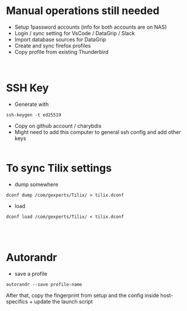 # Manual operations still needed
- Setup 1password accounts (info for both accounts are on NAS)
- Login / sync setting for VsCode / DataGrip / Slack
- Import database sources for DataGrip
- Create and sync firefox profiles
- Copy profile from existing Thunderbird  
  <br />
  <br />

# SSH Key
- Generate with 
```
ssh-keygen -t ed25519
```
- Copy on github account / charybdis
- Might need to add this computer to general ssh config and add other keys
  <br />
  <br />

# To sync Tilix settings

- dump somewhere  
```
dconf dump /com/gexperts/Tilix/ > tilix.dconf
```  
- load  
```
dconf load /com/gexperts/Tilix/ < tilix.dconf
```
  <br />
  <br />

# Autorandr
- save a profile
```
autorandr --save profile-name
```
After that, copy the fingerprint from setup and the config inside host-specifics + update the launch script
